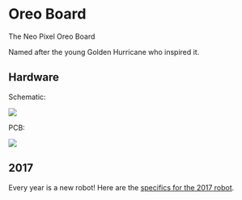 # Oreo Board

The Neo Pixel Oreo Board

Named after the young Golden Hurricane who inspired it.

## Hardware

Schematic:

![](https://github.com/topherCantrell/zoeboard/blob/master/art/OreoSCH.jpg)

PCB:

![](https://github.com/topherCantrell/zoeboard/blob/master/art/OreoPCB.jpg)

## 2017

Every year is a new robot! Here are the [specifics for the 2017 robot](https://github.com/topherCantrell/zoeboard/tree/master/2017).

